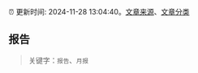 :alarm_clock: 更新时间: 2024-11-28 13:04:40。[文章来源](/README.md)、[文章分类](/TAGS.md)

## 报告


> 关键字：`报告`、`月报`




